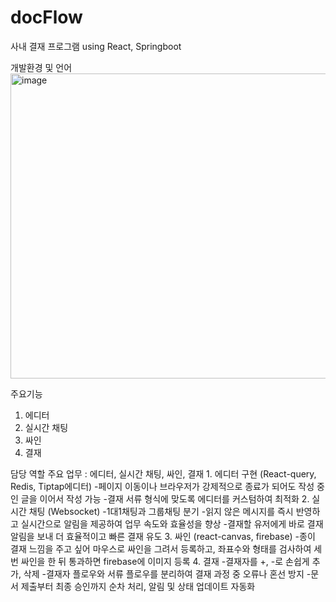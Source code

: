 # docFlow
사내 결재 프로그램 using React, Springboot


개발환경 및 언어
<img width="1222" height="488" alt="image" src="https://github.com/user-attachments/assets/7f6686d3-1ba2-4aff-9488-ac4f08541f26" />

주요기능 
1. 에디터
2. 실시간 채팅
3. 싸인
4. 결재

담당 역할
  주요 업무 : 에디터, 실시간 채팅, 싸인, 결재
    1.	에디터 구현 (React-query, Redis, Tiptap에디터)
      -페이지 이동이나 브라우저가 강제적으로 종료가 되어도 작성 중인 글을 이어서 작성 가능
      -결재 서류 형식에 맞도록 에디터를 커스텀하여 최적화
    2.	실시간 채팅 (Websocket)
      -1대1채팅과 그룹채팅 분기
      -읽지 않은 메시지를 즉시 반영하고 실시간으로 알림을 제공하여 업무 속도와 효율성을 향상
      -결재할 유저에게 바로 결재 알림을 보내 더 효율적이고 빠른 결재 유도
    3.	싸인 (react-canvas, firebase)
      -종이 결재 느낌을 주고 싶어 마우스로 싸인을 그려서 등록하고, 좌표수와 형태를 검사하여 
      세 번 싸인을 한 뒤 통과하면 firebase에 이미지 등록
    4.	결재
      -결재자를 +, -로 손쉽게 추가, 삭제
      -결재자 플로우와 서류 플로우를 분리하여 결재 과정 중 오류나 혼선 방지
      -문서 제출부터 최종 승인까지 순차 처리, 알림 및 상태 업데이트 자동화


